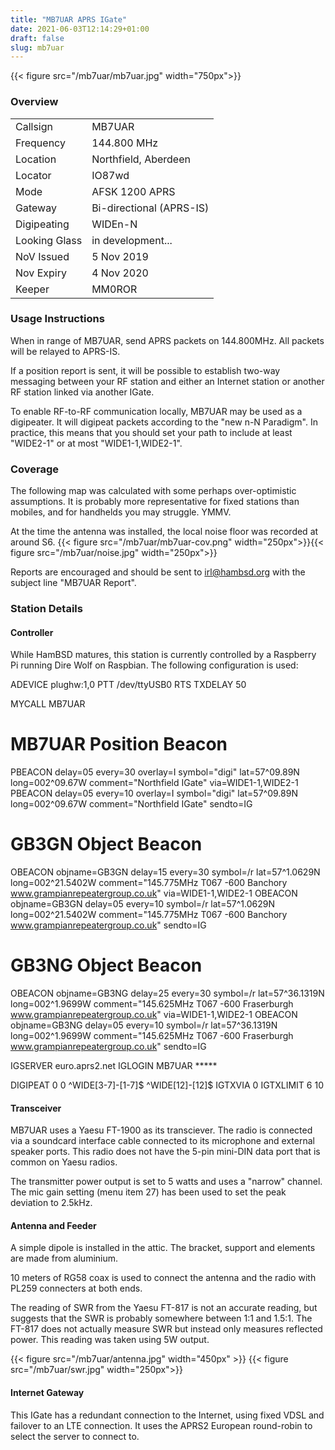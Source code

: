 ```yaml
---
title: "MB7UAR APRS IGate"
date: 2021-06-03T12:14:29+01:00
draft: false
slug: mb7uar
---
```


{{< figure src="/mb7uar/mb7uar.jpg" width="750px">}}

### Overview

|               |                          |
|---------------|--------------------------|
| Callsign      | MB7UAR                   |
| Frequency     | 144.800 MHz              |
| Location      | Northfield, Aberdeen     |
| Locator       | IO87wd                   |
| Mode          | AFSK 1200 APRS           |
| Gateway       | Bi-directional (APRS-IS) |
| Digipeating   | WIDEn-N                  |
| Looking Glass | in development...        |
| NoV Issued    | 5 Nov 2019               |
| Nov Expiry    | 4 Nov 2020               |
| Keeper        | MM0ROR                   |


### Usage Instructions

When in range of MB7UAR, send APRS packets on 144.800MHz. All packets will be relayed to APRS-IS.

If a position report is sent, it will be possible to establish two-way messaging between your RF station and either an Internet station or another RF station linked via another IGate.

To enable RF-to-RF communication locally, MB7UAR may be used as a digipeater. It will digipeat packets according to the "new n-N Paradigm". In practice, this means that you should set your path to include at least "WIDE2-1" or at most "WIDE1-1,WIDE2-1".

### Coverage

The following map was calculated with some perhaps over-optimistic assumptions. It is probably more representative for fixed stations than mobiles, and for handhelds you may struggle. YMMV.

At the time the antenna was installed, the local noise floor was recorded at around S6.
{{< figure src="/mb7uar/mb7uar-cov.png" width="250px">}}{{< figure src="/mb7uar/noise.jpg" width="250px">}}

Reports are encouraged and should be sent to [irl@hambsd.org](mailto:irl@hambsd.org) with the subject line "MB7UAR Report".

### Station Details

#### Controller

While HamBSD matures, this station is currently controlled by a Raspberry Pi running Dire Wolf on Raspbian. The following configuration is used:

ADEVICE plughw:1,0
PTT /dev/ttyUSB0 RTS
TXDELAY 50

MYCALL MB7UAR

# MB7UAR Position Beacon
PBEACON delay=05 every=30 overlay=I symbol="digi" lat=57^09.89N long=002^09.67W comment="Northfield IGate" via=WIDE1-1,WIDE2-1
PBEACON delay=05 every=10 overlay=I symbol="digi" lat=57^09.89N long=002^09.67W comment="Northfield IGate" sendto=IG

# GB3GN Object Beacon
OBEACON objname=GB3GN delay=15 every=30 symbol=/r lat=57^1.0629N long=002^21.5402W comment="145.775MHz T067 -600 Banchory www.grampianrepeatergroup.co.uk" via=WIDE1-1,WIDE2-1
OBEACON objname=GB3GN delay=05 every=10 symbol=/r lat=57^1.0629N long=002^21.5402W comment="145.775MHz T067 -600 Banchory www.grampianrepeatergroup.co.uk" sendto=IG

# GB3NG Object Beacon
OBEACON objname=GB3NG delay=25 every=30 symbol=/r lat=57^36.1319N long=002^1.9699W comment="145.625MHz T067 -600 Fraserburgh www.grampianrepeatergroup.co.uk" via=WIDE1-1,WIDE2-1
OBEACON objname=GB3NG delay=05 every=10 symbol=/r lat=57^36.1319N long=002^1.9699W comment="145.625MHz T067 -600 Fraserburgh www.grampianrepeatergroup.co.uk" sendto=IG

IGSERVER euro.aprs2.net
IGLOGIN MB7UAR \*\*\*\*\*

DIGIPEAT 0 0 ^WIDE\[3-7\]-\[1-7\]$ ^WIDE\[12\]-\[12\]$
IGTXVIA 0
IGTXLIMIT 6 10

#### Transceiver

MB7UAR uses a Yaesu FT-1900 as its transciever. The radio is connected via a soundcard interface cable connected to its microphone and external speaker ports. This radio does not have the 5-pin mini-DIN data port that is common on Yaesu radios.

The transmitter power output is set to 5 watts and uses a "narrow" channel. The mic gain setting (menu item 27) has been used to set the peak deviation to 2.5kHz.

#### Antenna and Feeder

A simple dipole is installed in the attic. The bracket, support and elements are made from aluminium.

10 meters of RG58 coax is used to connect the antenna and the radio with PL259 connecters at both ends.

The reading of SWR from the Yaesu FT-817 is not an accurate reading, but suggests that the SWR is probably somewhere between 1:1 and 1.5:1. The FT-817 does not actually measure SWR but instead only measures reflected power. This reading was taken using 5W output.

{{< figure src="/mb7uar/antenna.jpg" width="450px" >}}
{{< figure src="/mb7uar/swr.jpg" width="250px">}}

#### Internet Gateway

This IGate has a redundant connection to the Internet, using fixed VDSL and failover to an LTE connection. It uses the APRS2 European round-robin to select the server to connect to.